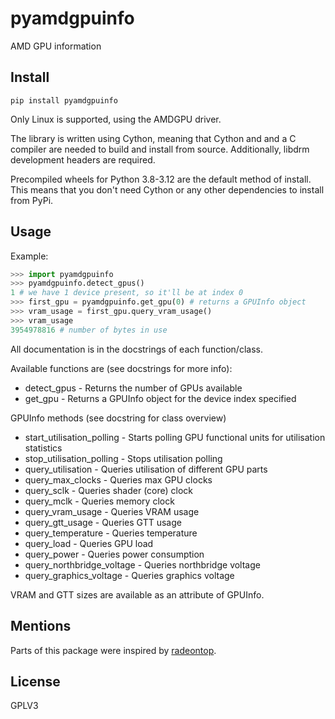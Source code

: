 # pyamdgpuinfo

AMD GPU information

## Install

`pip install pyamdgpuinfo`

Only Linux is supported, using the AMDGPU driver.

The library is written using Cython, meaning that Cython and and a C compiler are needed to build and install from source. Additionally, libdrm development headers are required. 

Precompiled wheels for Python 3.8-3.12 are the default method of install. This means that you don't need Cython or any other dependencies to install from PyPi.

## Usage

Example:
```python
>>> import pyamdgpuinfo
>>> pyamdgpuinfo.detect_gpus()
1 # we have 1 device present, so it'll be at index 0
>>> first_gpu = pyamdgpuinfo.get_gpu(0) # returns a GPUInfo object
>>> vram_usage = first_gpu.query_vram_usage()
>>> vram_usage
3954978816 # number of bytes in use
```

All documentation is in the docstrings of each function/class.

Available functions are (see docstrings for more info):
* detect_gpus - Returns the number of GPUs available
* get_gpu - Returns a GPUInfo object for the device index specified


GPUInfo methods (see docstring for class overview)
* start_utilisation_polling - Starts polling GPU functional units for utilisation statistics
* stop_utilisation_polling - Stops utilisation polling
* query_utilisation - Queries utilisation of different GPU parts
* query_max_clocks - Queries max GPU clocks
* query_sclk - Queries shader (core) clock
* query_mclk - Queries memory clock
* query_vram_usage - Queries VRAM usage
* query_gtt_usage - Queries GTT usage
* query_temperature - Queries temperature
* query_load - Queries GPU load
* query_power - Queries power consumption
* query_northbridge_voltage - Queries northbridge voltage
* query_graphics_voltage - Queries graphics voltage


VRAM and GTT sizes are available as an attribute of GPUInfo.

## Mentions

Parts of this package were inspired by [radeontop](https://github.com/clbr/radeontop).

## License

GPLV3
